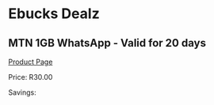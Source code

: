 
# Ebucks Dealz
## MTN 1GB WhatsApp - Valid for 20 days
[Product Page](https://www.ebucks.com/web/shop/productSelected.do?prodId=1028874201&catId=300)

Price: R30.00

Savings: 


	
